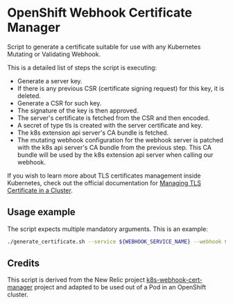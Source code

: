 # OpenShift Webhook Certificate Manager

Script to generate a certificate suitable for use with any Kubernetes Mutating or Validating Webhook.

This is a detailed list of steps the script is executing:

- Generate a server key.
- If there is any previous CSR (certificate signing request) for this key, it is deleted.
- Generate a CSR for such key.
- The signature of the key is then approved.
- The server's certificate is fetched from the CSR and then encoded.
- A secret of type tls is created with the server certificate and key.
- The k8s extension api server's CA bundle is fetched.
- The mutating webhook configuration for the webhook server is patched with the k8s api server's CA bundle from the previous step. This CA bundle will be used by the k8s extension api server when calling our webhook.

If you wish to learn more about TLS certificates management inside Kubernetes, check out the official documentation for [Managing TLS Certificate in a Cluster](https://kubernetes.io/docs/tasks/tls/managing-tls-in-a-cluster/#create-a-certificate-signing-request-object-to-send-to-the-kubernetes-api).

## Usage example

The script expects multiple mandatory arguments. This is an example:

``` sh
./generate_certificate.sh --service ${WEBHOOK_SERVICE_NAME} --webhook ${WEBHOOK_NAME} --secret ${SECRET_NAME} --namespace ${WEBHOOK_NAMESPACE}
``` 

## Credits

This script is derived from the New Relic project [k8s-webhook-cert-manager](https://github.com/newrelic/k8s-webhook-cert-manager) project and adapted to be used out of a Pod in an OpenShift cluster.

